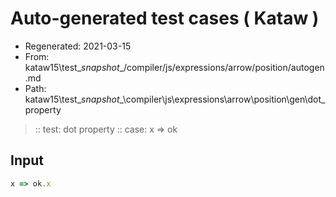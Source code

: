 # Auto-generated test cases ( Kataw )
- Regenerated: 2021-03-15
- From: kataw15\test\__snapshot__/compiler/js/expressions/arrow/position/autogen.md
- Path: kataw15\test\__snapshot__\compiler\js\expressions\arrow\position\gen\dot_property
> :: test: dot property
> :: case: x => ok
## Input

`````js
x => ok.x
`````
